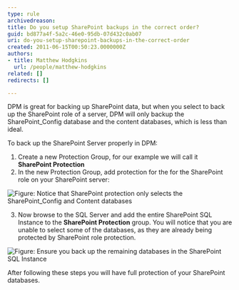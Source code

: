 ```yaml
---
type: rule
archivedreason: 
title: Do you setup SharePoint backups in the correct order?
guid: bd877a4f-5a2c-46e0-95db-07d432c0ab07
uri: do-you-setup-sharepoint-backups-in-the-correct-order
created: 2011-06-15T00:50:23.0000000Z
authors:
- title: Matthew Hodgkins
  url: /people/matthew-hodgkins
related: []
redirects: []

---
```


DPM is great for backing up SharePoint data, but when you select to back up the SharePoint role of a server, DPM will only backup the SharePoint\_Config database and the content databases, which is less than ideal.   

<!--endintro-->

To back up the SharePoint Server properly in DPM: 

1. Create a new Protection Group, for our example we will call it **SharePoint Protection**
2. In the new Protection Group, add protection for the for the SharePoint role on your SharePoint server:

![Figure: Notice that SharePoint protection only selects the SharePoint_Config and Content databases](dpm-spcorrectorder-1.png)

3. Now browse to the SQL Server and add the entire SharePoint SQL Instance to the  **SharePoint Protection** group. You will notice that you are unable to select some of the databases, as they are already being protected by SharePoint role protection.

![Figure: Ensure you back up the remaining databases in the SharePoint SQL Instance](dpm-spcorrectorder-2.png)

After following these steps you will have full protection of your SharePoint databases.
